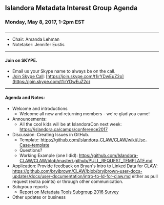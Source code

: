 ## Islandora Metadata Interest Group Agenda
### Monday, May 8, 2017, 1-2pm EST
### 
---
* Chair: Amanda Lehman  
* Notetaker: Jennifer Eustis

---

#### Join on SKYPE.  
* Email us your Skype name to always be on the call.
* [Join Skype Call](https://join.skype.com/t1irYDwEuZ2o): [https://join.skype.com/t1irYDwEuZ2o](https://join.skype.com/t1irYDwEuZ2o)

---

#### Agenda and Notes:
* Welcome and introductions
  * Welcome all new and returning members - we're glad you came! 
* Announcements:  
  * All the cool kids will be at IslandoraCon next week: https://islandora.ca/camps/conference2017
* Discussion: Creating Issues in GitHub.  
  * Template: https://github.com/Islandora-CLAW/CLAW/wiki/Use-Case-template
  * Questions? 
  * Working Example (one I did):  https://github.com/Islandora-CLAW/CLAW/blob/master/.github/PULL_REQUEST_TEMPLATE.md
* Application: Provide feedback on Bryan's Intro to Linked Data for CLAW: https://github.com/bryjbrown/CLAW/blob/bryjbrown-user-docs-updates/docs/user-documentation/intro-to-ld-for-claw.md either as pull request (extra points) or through other communication.  
* Subgroup reports  
  * [Report on Metadata Tools Subgroup 2016 Survey](https://docs.google.com/document/d/1Mml0K7sX7r6iVrDWMazrXyvVnIZ-MAcbF31W16dGo1Q/edit#heading=h.fzge2gedmdy9) 
* Other updates or business
